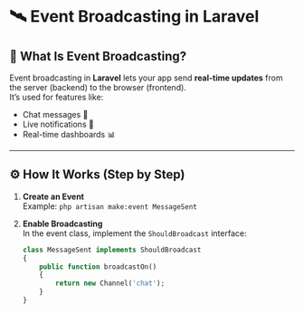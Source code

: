 # 🛰️ Event Broadcasting in Laravel

## 🧠 What Is Event Broadcasting?

Event broadcasting in **Laravel** lets your app send **real-time updates** from the server (backend) to the browser (frontend).  
It’s used for features like:

- Chat messages 💬  
- Live notifications 🔔  
- Real-time dashboards 📊  

---

## ⚙️ How It Works (Step by Step)

1. **Create an Event**  
   Example: `php artisan make:event MessageSent`

2. **Enable Broadcasting**  
   In the event class, implement the `ShouldBroadcast` interface:
   ```php
   class MessageSent implements ShouldBroadcast
   {
       public function broadcastOn()
       {
           return new Channel('chat');
       }
   }
